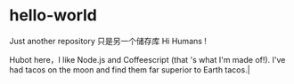 # hello-world
Just another repository 只是另一个储存库
Hi Humans !

Hubot here，I like Node.js and Coffeescript (that 's what I'm made of!).
I've had tacos on the moon and find them far superior to Earth tacos.|

